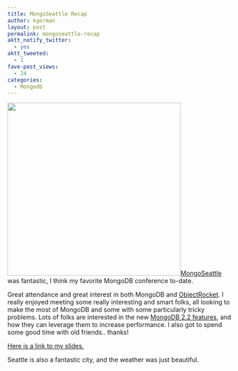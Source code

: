 ```yaml
---
title: MongoSeattle Recap
author: kgorman
layout: post
permalink: mongoseattle-recap
aktt_notify_twitter:
  - yes
aktt_tweeted:
  - 1
fave-post_views:
  - 24
categories:
  - Mongodb
---
```

[<img src="http://www.kennygorman.com/wordpress/wp-content/uploads/2012/09/photo-e1348094533275-764x1024.jpg" alt="" title="Seattle Sunset" width="390" class="alignleft size-large wp-image-1049" />][1]<a href=http://www.10gen.com/events/mongodb-seattle target=1>MongoSeattle</a> was fantastic, I think my favorite MongoDB conference to-date.

Great attendance and great interest in both MongoDB and <a href=http://www.objectrocket.com target=1>ObjectRocket</a>. I really enjoyed meeting some really interesting and smart folks, all looking to make the most of MongoDB and some with some particularly tricky problems. Lots of folks are interested in the new <a href=http://docs.mongodb.org/manual/release-notes/2.2/>MongoDB 2.2 features</a>, and how they can leverage them to increase performance. I also got to spend some good time with old friends.. thanks!

<a href=http://www.scribd.com/doc/106401150/Mongo-Performance-Tuning-MongoSeattle-2012>Here is a link to my slides.</a>

Seattle is also a fantastic city, and the weather was just beautiful.

 [1]: http://www.kennygorman.com/wordpress/wp-content/uploads/2012/09/photo-e1348094533275.jpg
